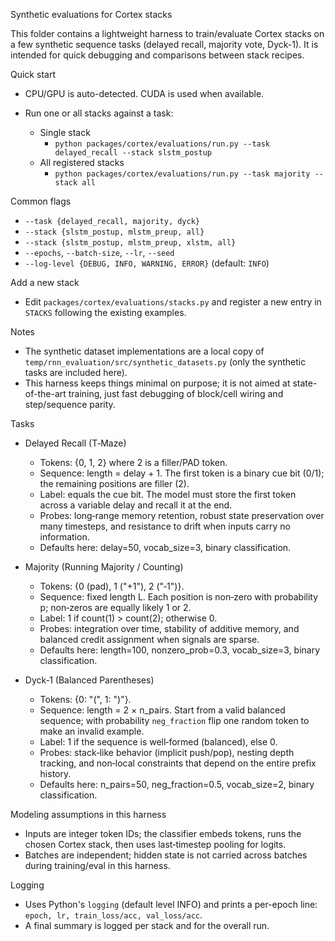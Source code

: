 Synthetic evaluations for Cortex stacks

This folder contains a lightweight harness to train/evaluate Cortex stacks on a few synthetic sequence tasks (delayed recall, majority vote, Dyck-1). It is intended for quick debugging and comparisons between stack recipes.

Quick start
- CPU/GPU is auto-detected. CUDA is used when available.
- Run one or all stacks against a task:

  - Single stack
    - `python packages/cortex/evaluations/run.py --task delayed_recall --stack slstm_postup`
  - All registered stacks
    - `python packages/cortex/evaluations/run.py --task majority --stack all`

Common flags
- `--task {delayed_recall, majority, dyck}`
- `--stack {slstm_postup, mlstm_preup, all}`
- `--stack {slstm_postup, mlstm_preup, xlstm, all}`
- `--epochs`, `--batch-size`, `--lr`, `--seed`
- `--log-level {DEBUG, INFO, WARNING, ERROR}` (default: `INFO`)

Add a new stack
- Edit `packages/cortex/evaluations/stacks.py` and register a new entry in `STACKS` following the existing examples.

Notes
- The synthetic dataset implementations are a local copy of `temp/rnn_evaluation/src/synthetic_datasets.py` (only the synthetic tasks are included here).
- This harness keeps things minimal on purpose; it is not aimed at state-of-the-art training, just fast debugging of block/cell wiring and step/sequence parity.

Tasks
- Delayed Recall (T‑Maze)
  - Tokens: {0, 1, 2} where 2 is a filler/PAD token.
  - Sequence: length = delay + 1. The first token is a binary cue bit (0/1); the remaining positions are filler (2).
  - Label: equals the cue bit. The model must store the first token across a variable delay and recall it at the end.
  - Probes: long‑range memory retention, robust state preservation over many timesteps, and resistance to drift when inputs carry no information.
  - Defaults here: delay=50, vocab_size=3, binary classification.

- Majority (Running Majority / Counting)
  - Tokens: {0 (pad), 1 ("+1"), 2 ("‑1")}.
  - Sequence: fixed length L. Each position is non‑zero with probability p; non‑zeros are equally likely 1 or 2.
  - Label: 1 if count(1) > count(2); otherwise 0.
  - Probes: integration over time, stability of additive memory, and balanced credit assignment when signals are sparse.
  - Defaults here: length=100, nonzero_prob=0.3, vocab_size=3, binary classification.

- Dyck‑1 (Balanced Parentheses)
  - Tokens: {0: "(", 1: ")"}.
  - Sequence: length = 2 × n_pairs. Start from a valid balanced sequence; with probability `neg_fraction` flip one random token to make an invalid example.
  - Label: 1 if the sequence is well‑formed (balanced), else 0.
  - Probes: stack‑like behavior (implicit push/pop), nesting depth tracking, and non‑local constraints that depend on the entire prefix history.
  - Defaults here: n_pairs=50, neg_fraction=0.5, vocab_size=2, binary classification.

Modeling assumptions in this harness
- Inputs are integer token IDs; the classifier embeds tokens, runs the chosen Cortex stack, then uses last‑timestep pooling for logits.
- Batches are independent; hidden state is not carried across batches during training/eval in this harness.

Logging
- Uses Python's `logging` (default level INFO) and prints a per-epoch line: `epoch, lr, train_loss/acc, val_loss/acc`.
- A final summary is logged per stack and for the overall run.
